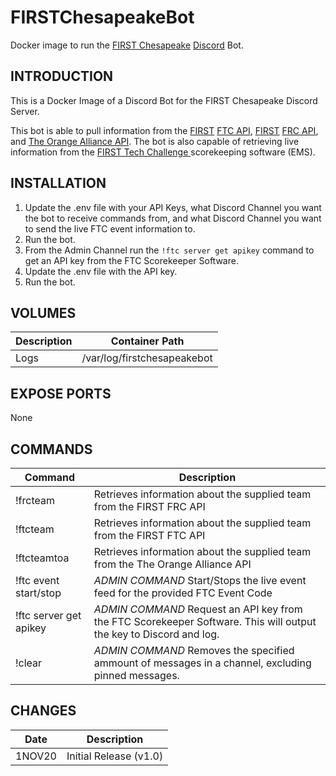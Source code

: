 # FIRSTChesapeakeBot
Docker image to run the [FIRST Chesapeake](https://www.firstchesapeake.org/) [Discord](https://discord.com/) Bot.

## INTRODUCTION
This is a Docker Image of a Discord Bot for the FIRST Chesapeake Discord Server.

This bot is able to pull information from the  [FIRST](https://www.firstinspires.org/) [FTC API](https://ftc-events.firstinspires.org/), [FIRST](https://www.firstinspires.org/) [FRC API](https://frc-events.firstinspires.org/), and [The Orange Alliance API](https://theorangealliance.org/home). The bot is also capable of retrieving live information from the [FIRST Tech Challenge
](https://github.com/FIRST-Tech-Challenge/scorekeeper) scorekeeping software (EMS).

## INSTALLATION
1. Update the .env file with your API Keys, what Discord Channel you want the bot to receive commands from, and what Discord Channel you want to send the live FTC event information to.
2. Run the bot.
3. From the Admin Channel run the ```!ftc server get apikey``` command to get an API key from the FTC Scorekeeper Software.
4. Update the .env file with the API key.
5. Run the bot.

## VOLUMES
Description | Container Path
---- | ----
Logs | /var/log/firstchesapeakebot

## EXPOSE PORTS
None

## COMMANDS
Command | Description
---- | ----
!frcteam <Team Number> | Retrieves information about the supplied team from the FIRST FRC API
!ftcteam <Team Number> | Retrieves information about the supplied team from the FIRST FTC API
!ftcteamtoa <Team Number> | Retrieves information about the supplied team from the The Orange Alliance API
!ftc event start/stop <Event Code> | *ADMIN COMMAND* Start/Stops the live event feed for the provided FTC Event Code
!ftc server get apikey | *ADMIN COMMAND* Request an API key from the FTC Scorekeeper Software. This will output the key to Discord and log.
!clear <amount> | *ADMIN COMMAND* Removes the specified ammount of messages in a channel, excluding pinned messages.

## CHANGES
Date | Description
---- | ----
1NOV20 | Initial Release (v1.0)